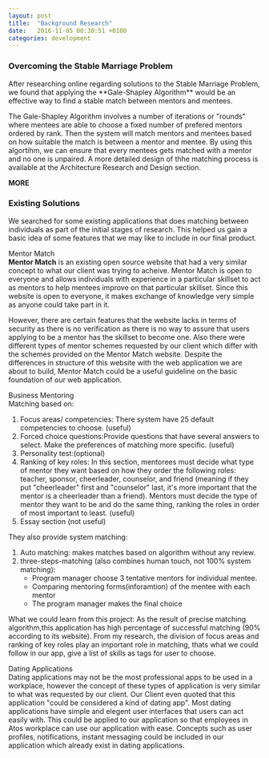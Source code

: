 ```yaml
---
layout: post
title:  "Background Research"
date:   2016-11-05 00:30:51 +0100
categories: development
---
```


<h3 class="section-header">Overcoming the Stable Marriage Problem</h3>
After researching online regarding solutions to the Stable Marriage Problem, we found that applying the **Gale-Shapley Algorithm** would be an effective way to find a stable match between mentors and mentees.

The Gale-Shapley Algorithm involves a number of iterations or "rounds" where mentees are able to choose a fixed number of prefered mentors ordered by rank. Then the system will match mentors and mentees based on how suitable the match is between a mentor and mentee. By using this algortihm, we can ensure that every mentees gets matched with a mentor and no one is unpaired. A more detailed design of thhe matching process is available at the Architecture Research and Design section.

__MORE__

<h3 class="section-header">Existing Solutions</h3>
We searched for some existing applications that does matching between individuals as part of the initial stages of research. This helped us gain a basic idea of some features that we may like to include in our final product.

<span class="lead sub-header">Mentor Match</span><br>
**Mentor Match** is an existing open source website that had a very similar concept to what our client was trying to acheive. Mentor Match is open to everyone and allows individuals with experience in a particular skillset to act as mentors to help mentees improve on that particular skillset.
Since this website is open to everyone, it makes exchange of knowledge very simple as anyone could take part in it. 

However, there are certain features that the website lacks in terms of security as there is no verification as there is no way to assure that users applying to be a mentor has the skillset to become one. Also there were different types of mentor schemes requested by our client which differ with the schemes provided on the Mentor Match website. Despite the differences in structure of this website with the web application we are about to build, Mentor Match could be a useful guideline on the basic foundation of our web application.

<span class="lead sub-header">Business Mentoring</span><br>
Matching based on:
1. Focus areas/ competencies: There system have 25 default competencies to choose. (useful)
2. Forced choice questions:Provide questions that have several answers to select. Make the preferences of matching more specific. (useful)
3. Personality test:(optional)
4. Ranking of key roles: In this section, mentorees must decide what type of mentor they want based on how they order the following roles: teacher, sponsor, cheerleader, counselor, and friend (meaning if they put "cheerleader" first and "counselor" last, it's more important that the mentor is a cheerleader than a friend). Mentors must decide the type of mentor they want to be and do the same thing, ranking the roles in order of most important to least. (useful)
5. Essay section (not useful)

They also provide system matching:
1. Auto matching: makes matches based on algorithm without any review. 
2. three-steps-matching (also combines human touch, not 100% system matching): 
   * Program manager choose 3 tentative mentors for individual mentee.
   * Comparing mentoring forms(inforamtion) of the mentee with each mentor
   * The program manager makes the final choice

What we could learn from this project:
As the result of precise matching algorithm,this application has high percentage of successful matching (90% according to its website). From my research, the division of focus areas and ranking of key roles play an important role in matching, thats what we could follow in our app, give a list of skills as tags for user to choose. 

<span class="lead sub-header">Dating Applications</span><br>
Dating applications may not be the most professional apps to be used in a workplace, however the concept of these types of application is very similar to what was requested by our client. Our Client even quoted that this application "could be considered a kind of dating app". Most dating applications have simple and elegent user interfaces that users can act easily with. This could be applied to our application so that employees in Atos workplace can use our application with ease. Concepts such as user profiles, notifications, instant messaging could be included in our application which already exist in dating applications. 